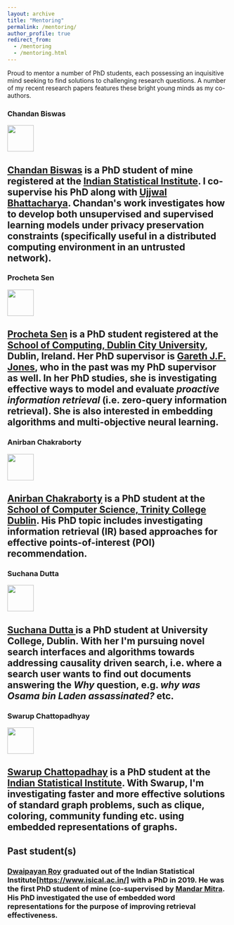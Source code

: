 ```yaml
---
layout: archive
title: "Mentoring"
permalink: /mentoring/
author_profile: true
redirect_from:
  - /mentoring
  - /mentoring.html
---
```


Proud to mentor a number of PhD students, each possessing an inquisitive mind seeking to find solutions to challenging research questions. A number of my recent research papers features these bright young minds as my co-authors.

### Chandan Biswas

<img src="https://gdebasis.github.io/images/chandan.jpg" width="60">

[Chandan Biswas](https://scholar.google.co.in/citations?user=W2JbsRQAAAAJ&hl=en) is a PhD student of mine registered at the [Indian Statistical Institute](https://www.isical.ac.in/). I co-supervise his PhD along with [Ujjwal Bhattacharya](https://www.isical.ac.in/~ujjwal/). Chandan's work investigates how to develop both unsupervised and supervised learning models under privacy preservation constraints (specifically useful in a distributed computing environment in an untrusted network).
----

### Procheta Sen

<img src="https://gdebasis.github.io/images/procheta.jpg" width="60">

[Procheta Sen](https://www.computing.dcu.ie/~sprocheta/) is a PhD student registered at the [School of Computing, Dublin City University](https://www.computing.dcu.ie/), Dublin, Ireland. Her PhD supervisor is [Gareth J.F. Jones](https://www.computing.dcu.ie/~gjones/), who in the past was my PhD supervisor as well. In her PhD studies, she is investigating effective ways to model and evaluate *proactive information retrieval* (i.e. zero-query information retrieval). She is also interested in embedding algorithms and multi-objective neural learning.  
----

### Anirban Chakraborty

<img src="https://gdebasis.github.io/images/anirban.jpg" width="60">

[Anirban Chakraborty](https://www.scss.tcd.ie/~achakrab/) is a PhD student at the [School of Computer Science, Trinity College Dublin](https://www.scss.tcd.ie/). His PhD topic includes investigating information retrieval (IR) based approaches for effective points-of-interest (POI) recommendation.
----

### Suchana Dutta

<img src="https://gdebasis.github.io/images/suchana.jpg" width="60">

[Suchana Dutta ](https://www.linkedin.com/in/suchana-datta-94ba942b/) is a PhD student at University College, Dublin. With her I'm pursuing novel search interfaces and algorithms towards addressing causality driven search, i.e. where a search user wants to find out documents answering the *Why* question, e.g. *why was Osama bin Laden assassinated?* etc. 
----

### Swarup Chattopadhyay

<img src="https://gdebasis.github.io/images/swarup.jpg" width="60">

[Swarup Chattopadhay](https://scholar.google.co.in/citations?hl=en&user=7PI1amoAAAAJ) is a PhD student at the [Indian Statistical Institute](https://www.isical.ac.in/). With Swarup, I'm investigating faster and more effective solutions of standard graph problems, such as clique, coloring, community funding etc. using embedded representations of graphs.
----

## Past student(s)

### [Dwaipayan Roy](https://scholar.google.com/citations?user=zmc1M2UAAAAJ&hl=en&oi=ao) graduated out of the Indian Statistical Institute[https://www.isical.ac.in/] with a PhD in 2019. He was the first PhD student of mine (co-supervised by [Mandar Mitra](https://www.isical.ac.in/~mandar/). His PhD investigated the use of embedded word representations for the purpose of improving retrieval effectiveness.
 
